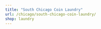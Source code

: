 ```yaml
---
title: "South Chicago Coin Laundry"
url: /chicago/south-chicago-coin-laundry/
shop: laundry
---
```

